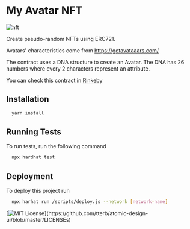 
# My Avatar NFT
![nft](https://user-images.githubusercontent.com/42686893/183229835-741f1600-a2c7-4292-953d-b2a495a6a12d.png)

Create pseudo-random NFTs using ERC721.

Avatars' characteristics come from https://getavataaars.com/

The contract uses a DNA structure to create an Avatar. The DNA has 26 numbers where every 2 characters represent an attribute.

You can check this contract in [Rinkeby](https://rinkeby.etherscan.io/address/0x608566C6C52FCCF2E5AAdE102d1b41C2c62257f8)




## Installation

```bash
  yarn install
```

## Running Tests

To run tests, run the following command

```bash
  npx hardhat test
```


## Deployment

To deploy this project run

```bash
  npx harhat run /scripts/deploy.js --network [network-name]
```

[![MIT License](https://img.shields.io/apm/l/atomic-design-ui.svg?)](https://github.com/tterb/atomic-design-ui/blob/master/LICENSEs)

